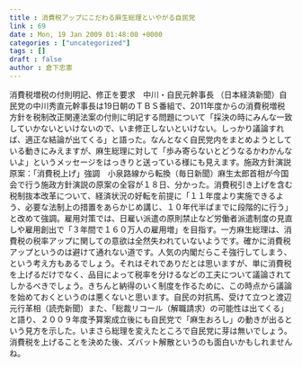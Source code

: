 ```yaml
---
title : 消費税アップにこだわる麻生総理といやがる自民党
link : 69
date : Mon, 19 Jan 2009 01:48:00 +0000
categories : ["uncategorized"]
tags : []
draft : false
author : 倉下忠憲
---
```


消費税増税の付則明記、修正を要求　中川・自民元幹事長 （日本経済新聞）自民党の中川秀直元幹事長は19日朝のＴＢＳ番組で、2011年度からの消費税増税方針を税制改正関連法案の付則に明記する問題について「採決の時にみんな一致していかないといけないので、いま修正しないといけない。しっかり議論すれば、適正な結論が出てくる」と語った。なんとなく自民党内をまとめようとしている動きにみえますが、麻生総理に対して「歩み寄らないとどうなるかわかんないよ」というメッセージをはっきりと送っている様にも見えます。施政方針演説原案：「消費税上げ」強調　小泉路線から転換（毎日新聞）麻生太郎首相が今国会で行う施政方針演説の原案の全容が１８日、分かった。消費税引き上げを含む税制抜本改革について、経済状況の好転を前提に「１１年度より実施できるよう、必要な法制上の措置をあらかじめ講じ、１０年代半ばまでに段階的に行う」と改めて強調。雇用対策では、日雇い派遣の原則禁止など労働者派遣制度の見直しや雇用創出で「３年間で１６０万人の雇用増」を目指す。一方麻生総理は、消費税の税率アップに関しての意欲は全然失われていないようです。確かに消費税アップというのは避けて通れない道です。人気の内閣だらこそ強行してしまう、という考え方もあるでしょう。それはそれでありだとは思いますが、単に消費税を上げるだけでなく、品目によって税率を分けるなどの工夫について議論されてしかるべきでしょう。きちんと納得のいく制度を作るために、この時点から議論を始めておくというのは悪くないと思います。自民の対抗馬、受けて立つと渡辺元行革相（読売新聞）また、「総裁リコール（解職請求）の可能性は出てくる」と語り、２００９年度予算案成立後にも自民党で「麻生おろし」の動きが出るという見方を示した。いまさら総理を変えたところで自民党に芽は無いでしょう。消費税を上げることを決めた後、ズバット解散というのも面白いかもしれませんね。
